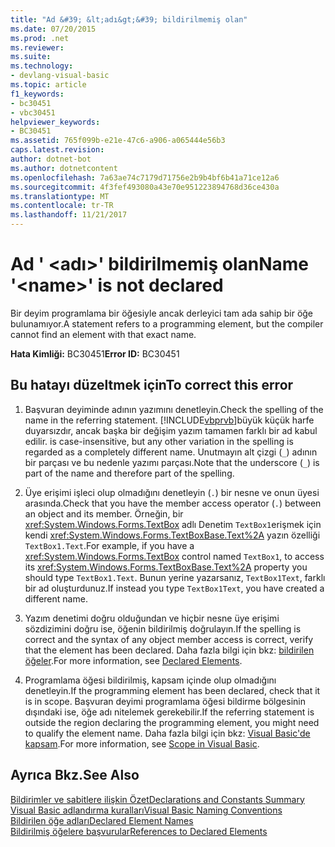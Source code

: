 ```yaml
---
title: "Ad &#39; &lt;adı&gt;&#39; bildirilmemiş olan"
ms.date: 07/20/2015
ms.prod: .net
ms.reviewer: 
ms.suite: 
ms.technology:
- devlang-visual-basic
ms.topic: article
f1_keywords:
- bc30451
- vbc30451
helpviewer_keywords:
- BC30451
ms.assetid: 765f099b-e21e-47c6-a906-a065444e56b3
caps.latest.revision: 
author: dotnet-bot
ms.author: dotnetcontent
ms.openlocfilehash: 7a63ae74c7179d71756e2b9b4bf6b41a71ce12a6
ms.sourcegitcommit: 4f3fef493080a43e70e951223894768d36ce430a
ms.translationtype: MT
ms.contentlocale: tr-TR
ms.lasthandoff: 11/21/2017
---
```

# <a name="name-39ltnamegt39-is-not-declared"></a><span data-ttu-id="afa3f-102">Ad &#39; &lt;adı&gt;&#39; bildirilmemiş olan</span><span class="sxs-lookup"><span data-stu-id="afa3f-102">Name &#39;&lt;name&gt;&#39; is not declared</span></span>
<span data-ttu-id="afa3f-103">Bir deyim programlama bir öğesiyle ancak derleyici tam ada sahip bir öğe bulunamıyor.</span><span class="sxs-lookup"><span data-stu-id="afa3f-103">A statement refers to a programming element, but the compiler cannot find an element with that exact name.</span></span>  
  
 <span data-ttu-id="afa3f-104">**Hata Kimliği:** BC30451</span><span class="sxs-lookup"><span data-stu-id="afa3f-104">**Error ID:** BC30451</span></span>  
  
## <a name="to-correct-this-error"></a><span data-ttu-id="afa3f-105">Bu hatayı düzeltmek için</span><span class="sxs-lookup"><span data-stu-id="afa3f-105">To correct this error</span></span>  
  
1.  <span data-ttu-id="afa3f-106">Başvuran deyiminde adının yazımını denetleyin.</span><span class="sxs-lookup"><span data-stu-id="afa3f-106">Check the spelling of the name in the referring statement.</span></span> [!INCLUDE[vbprvb](~/includes/vbprvb-md.md)]<span data-ttu-id="afa3f-107">büyük küçük harfe duyarsızdır, ancak başka bir değişim yazım tamamen farklı bir ad kabul edilir.</span><span class="sxs-lookup"><span data-stu-id="afa3f-107"> is case-insensitive, but any other variation in the spelling is regarded as a completely different name.</span></span> <span data-ttu-id="afa3f-108">Unutmayın alt çizgi (`_`) adının bir parçası ve bu nedenle yazımı parçası.</span><span class="sxs-lookup"><span data-stu-id="afa3f-108">Note that the underscore (`_`) is part of the name and therefore part of the spelling.</span></span>  
  
2.  <span data-ttu-id="afa3f-109">Üye erişimi işleci olup olmadığını denetleyin (`.`) bir nesne ve onun üyesi arasında.</span><span class="sxs-lookup"><span data-stu-id="afa3f-109">Check that you have the member access operator (`.`) between an object and its member.</span></span> <span data-ttu-id="afa3f-110">Örneğin, bir <xref:System.Windows.Forms.TextBox> adlı Denetim `TextBox1`erişmek için kendi <xref:System.Windows.Forms.TextBoxBase.Text%2A> yazın özelliği `TextBox1.Text`.</span><span class="sxs-lookup"><span data-stu-id="afa3f-110">For example, if you have a <xref:System.Windows.Forms.TextBox> control named `TextBox1`, to access its <xref:System.Windows.Forms.TextBoxBase.Text%2A> property you should type `TextBox1.Text`.</span></span> <span data-ttu-id="afa3f-111">Bunun yerine yazarsanız, `TextBox1Text`, farklı bir ad oluşturdunuz.</span><span class="sxs-lookup"><span data-stu-id="afa3f-111">If instead you type `TextBox1Text`, you have created a different name.</span></span>  
  
3.  <span data-ttu-id="afa3f-112">Yazım denetimi doğru olduğundan ve hiçbir nesne üye erişimi sözdizimini doğru ise, öğenin bildirilmiş doğrulayın.</span><span class="sxs-lookup"><span data-stu-id="afa3f-112">If the spelling is correct and the syntax of any object member access is correct, verify that the element has been declared.</span></span> <span data-ttu-id="afa3f-113">Daha fazla bilgi için bkz: [bildirilen öğeler](../../../visual-basic/programming-guide/language-features/declared-elements/index.md).</span><span class="sxs-lookup"><span data-stu-id="afa3f-113">For more information, see [Declared Elements](../../../visual-basic/programming-guide/language-features/declared-elements/index.md).</span></span>  
  
4.  <span data-ttu-id="afa3f-114">Programlama öğesi bildirilmiş, kapsam içinde olup olmadığını denetleyin.</span><span class="sxs-lookup"><span data-stu-id="afa3f-114">If the programming element has been declared, check that it is in scope.</span></span> <span data-ttu-id="afa3f-115">Başvuran deyimi programlama öğesi bildirme bölgesinin dışındaki ise, öğe adı nitelemek gerekebilir.</span><span class="sxs-lookup"><span data-stu-id="afa3f-115">If the referring statement is outside the region declaring the programming element, you might need to qualify the element name.</span></span> <span data-ttu-id="afa3f-116">Daha fazla bilgi için bkz: [Visual Basic'de kapsam](../../../visual-basic/programming-guide/language-features/declared-elements/scope.md).</span><span class="sxs-lookup"><span data-stu-id="afa3f-116">For more information, see [Scope in Visual Basic](../../../visual-basic/programming-guide/language-features/declared-elements/scope.md).</span></span>  
  
## <a name="see-also"></a><span data-ttu-id="afa3f-117">Ayrıca Bkz.</span><span class="sxs-lookup"><span data-stu-id="afa3f-117">See Also</span></span>  
 [<span data-ttu-id="afa3f-118">Bildirimler ve sabitlere ilişkin Özet</span><span class="sxs-lookup"><span data-stu-id="afa3f-118">Declarations and Constants Summary</span></span>](../../../visual-basic/language-reference/keywords/declarations-and-constants-summary.md)  
 [<span data-ttu-id="afa3f-119">Visual Basic adlandırma kuralları</span><span class="sxs-lookup"><span data-stu-id="afa3f-119">Visual Basic Naming Conventions</span></span>](../../../visual-basic/programming-guide/program-structure/naming-conventions.md)  
 [<span data-ttu-id="afa3f-120">Bildirilen öğe adları</span><span class="sxs-lookup"><span data-stu-id="afa3f-120">Declared Element Names</span></span>](../../../visual-basic/programming-guide/language-features/declared-elements/declared-element-names.md)  
 [<span data-ttu-id="afa3f-121">Bildirilmiş öğelere başvurular</span><span class="sxs-lookup"><span data-stu-id="afa3f-121">References to Declared Elements</span></span>](../../../visual-basic/programming-guide/language-features/declared-elements/references-to-declared-elements.md)
